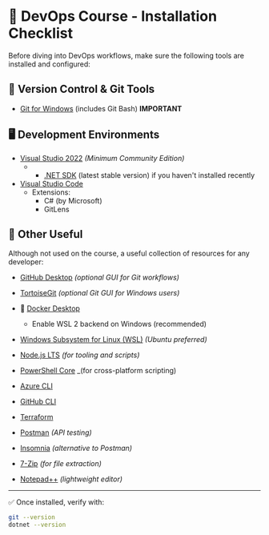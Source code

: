 # 🧰 DevOps Course - Installation Checklist

Before diving into DevOps workflows, make sure the following tools are installed and configured:

## 🔧 Version Control & Git Tools

- [Git for Windows](https://git-scm.com/download/win) (includes Git Bash) **IMPORTANT**


## 🖥️ Development Environments

- [Visual Studio 2022](https://visualstudio.microsoft.com/vs/) _(Minimum Community Edition)_
  - - [.NET SDK](https://dotnet.microsoft.com/en-us/download) (latest stable version) if you haven't installed recently
- [Visual Studio Code](https://code.visualstudio.com/) 
  - Extensions:
    - C# (by Microsoft)
    - GitLens
    

## 🧪 Other Useful
Although not used on the course, a useful collection of resources for any developer:

  
- [GitHub Desktop](https://desktop.github.com/) _(optional GUI for Git workflows)_
- [TortoiseGit](https://tortoisegit.org/) _(optional Git GUI for Windows users)_
- 🐳 [Docker Desktop](https://www.docker.com/products/docker-desktop/)
  - Enable WSL 2 backend on Windows (recommended)
- [Windows Subsystem for Linux (WSL)](https://learn.microsoft.com/en-us/windows/wsl/install) _(Ubuntu preferred)_


- [Node.js LTS](https://nodejs.org/) _(for tooling and scripts)_

- [PowerShell Core](https://github.com/PowerShell/PowerShell) _(for cross-platform scripting)
- [Azure CLI](https://learn.microsoft.com/en-us/cli/azure/install-azure-cli)
- [GitHub CLI](https://cli.github.com/)
- [Terraform](https://developer.hashicorp.com/terraform/downloads)
- [Postman](https://www.postman.com/downloads/) _(API testing)_
- [Insomnia](https://insomnia.rest/) _(alternative to Postman)_
- [7-Zip](https://www.7-zip.org/) _(for file extraction)_
- [Notepad++](https://notepad-plus-plus.org/downloads/) _(lightweight editor)_

---

✅ Once installed, verify with:

```bash
git --version
dotnet --version
```
